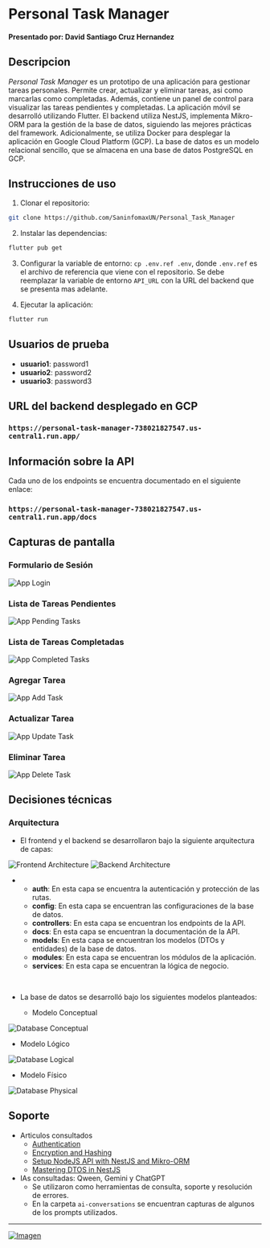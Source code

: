 # Personal Task Manager

#### **Presentado por:** David Santiago Cruz Hernandez


## Descripcion
_Personal Task Manager_ es un prototipo de una aplicación para gestionar tareas personales. Permite crear, actualizar y eliminar tareas, asi como marcarlas como completadas. Además, contiene un panel de control para visualizar las tareas pendientes y completadas.
La aplicación móvil se desarrolló utilizando Flutter. El backend utiliza NestJS, implementa Mikro-ORM para la gestión de la base de datos, siguiendo las mejores prácticas del framework. Adicionalmente, se utiliza Docker para desplegar la aplicación en Google Cloud Platform (GCP). La base de datos es un modelo relacional sencillo, que se almacena en una base de datos PostgreSQL en GCP.

## Instrucciones de uso
1. Clonar el repositorio:
```bash 
git clone https://github.com/SaninfomaxUN/Personal_Task_Manager
```

2. Instalar las dependencias:
```bash
flutter pub get
```

3. Configurar la variable de entorno: `cp .env.ref .env`, donde `.env.ref` es el archivo de referencia que viene con el repositorio. Se debe reemplazar la variable de entorno `API_URL` con la URL del backend que se presenta mas adelante.

4. Ejecutar la aplicación:
```bash
flutter run
```

## Usuarios de prueba
- **usuario1**: password1
- **usuario2**: password2
- **usuario3**: password3

## URL del backend desplegado en GCP
### `https://personal-task-manager-738021827547.us-central1.run.app/`

## Información sobre la API
Cada uno de los endpoints se encuentra documentado en el siguiente enlace:
### `https://personal-task-manager-738021827547.us-central1.run.app/docs`


## Capturas de pantalla

### Formulario de Sesión
![App Login](/docs/App_login.png)

### Lista de Tareas Pendientes
![App Pending Tasks](/docs/App_home.png)

### Lista de Tareas Completadas
![App Completed Tasks](/docs/App_completed.png)

### Agregar Tarea
![App Add Task](/docs/App_add.png)

### Actualizar Tarea
![App Update Task](/docs/App_update.png)

### Eliminar Tarea
![App Delete Task](/docs/App_delete.png)

## Decisiones técnicas

### Arquitectura

- El frontend y el backend se desarrollaron bajo la siguiente arquitectura de capas:

![Frontend Architecture](/docs/Frontend_architecture.png)
![Backend Architecture](/docs/Backend_architecture.png)

- <br/>

    - **auth**: En esta capa se encuentra la autenticación y protección de las rutas.
    - **config**: En esta capa se encuentran las configuraciones de la base de datos.
    - **controllers**: En esta capa se encuentran los endpoints de la API.
    - **docs**: En esta capa se encuentran la documentación de la API.
    - **models**: En esta capa se encuentran los modelos (DTOs y entidades) de la base de datos.
    - **modules**: En esta capa se encuentran los módulos de la aplicación.
    - **services**: En esta capa se encuentran la lógica de negocio.

<br>

- La base de datos se desarrolló bajo los siguientes modelos planteados:

  - Modelo Conceptual
  
![Database Conceptual](/docs/DB_conceptual.png)

  - Modelo Lógico

![Database Logical](/docs/DB_logical.png)

  - Modelo Físico

![Database Physical](/docs/DB_physical.png)

## Soporte
- Articulos consultados
    - [Authentication](https://docs.nestjs.com/security/authentication)
    - [Encryption and Hashing](https://docs.nestjs.com/security/encryption-and-hashing)
    - [Setup NodeJS API with NestJS and Mikro-ORM](https://shiftasia.com/community/setup-nodejs-api-with-nestjs-and-mikro-orm/)
    - [Mastering DTOS in NestJS](https://dev.to/cendekia/mastering-dtos-in-nestjs-24e4)
- IAs consultadas: Qween, Gemini y ChatGPT
    - Se utilizaron como herramientas de consulta, soporte y resolución de errores.
    - En la carpeta `ai-conversations` se encuentran capturas de algunos de los prompts utilizados.



---

[![Imagen](https://img.shields.io/badge/GitHub-100000?style=for-the-badge&logo=github&logoColor=white)](https://github.com/SaninfomaxUN/Personal_Task_Manager)


